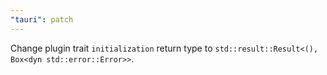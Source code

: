 ```yaml
---
"tauri": patch
---
```


Change plugin trait `initialization` return type to `std::result::Result<(), Box<dyn std::error::Error>>`.
